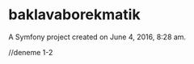 baklavaborekmatik
=================

A Symfony project created on June 4, 2016, 8:28 am.


//deneme 1-2
